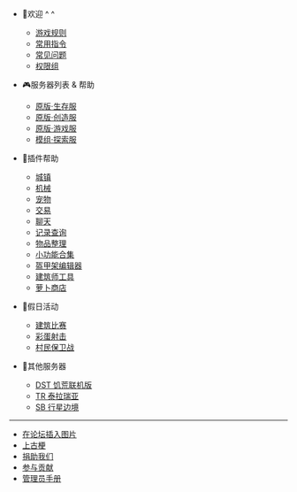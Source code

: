 * 🎉欢迎 ^ ^

  * [游戏规则](welcome/rules.md)
  * [常用指令](welcome/commands-facade.md)
  * [常见问题](welcome/faq.md)
  * [权限组](welcome/groups.md)

* 🎮服务器列表 & 帮助
  * [原版·生存服](mc-servers/survival.md)
  * [原版·创造服](mc-servers/creative.md)
  * [原版·游戏服](mc-servers/games.md)
  * [模组·探索服](mc-servers/modded-v2.md)

* 📖插件帮助
  
  * [城镇](plugins/towny.md)
  * [机械](plugins/craftbook.md)
  * [宠物](plugins/mypet.md)
  * [交易](plugins/trade.md)
  * [聊天](plugins/chatutil.md)
  * [记录查询](plugins/logblock.md)
  * [物品整理](plugins/chestsort.md)
  * [小功能合集](plugins/nu.md)
  * [盔甲架编辑器](plugins/ast.md)
  * [建筑师工具](plugins/bu.md)
  * [萝卜商店](plugins/carrotshop.md)

* 🎲假日活动

  * [建筑比赛](games/build.md)
  * [彩蛋射击](games/pb.md)
  * [村民保卫战](games/vd.md)

* 🎈其他服务器
  * [DST 饥荒联机版](other-servers/dst.md)
  * [TR 泰拉瑞亚](other-servers/tr.md)
  * [SB 行星边境](other-servers/sb.md)

----

* [在论坛插入图片](https://bbs.mimaru.me/d/46)
* [上古梗](stories.md)
* [捐助我们](sponsor.md)
* [参与贡献](contribution.md)
* [管理员手册](staff.md)

